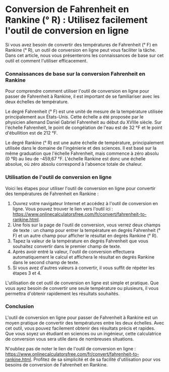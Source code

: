 Conversion de Fahrenheit en Rankine (° R) : Utilisez facilement l'outil de conversion en ligne
==============================================================================================

Si vous avez besoin de convertir des températures de Fahrenheit (° F) en Rankine (° R), un outil de conversion en ligne peut vous faciliter la tâche. Dans cet article, nous vous présenterons les connaissances de base sur cet outil et comment l'utiliser efficacement.

### Connaissances de base sur la conversion Fahrenheit en Rankine

Pour comprendre comment utiliser l'outil de conversion en ligne pour passer de Fahrenheit à Rankine, il est important de se familiariser avec les deux échelles de température.

Le degré Fahrenheit (° F) est une unité de mesure de la température utilisée principalement aux États-Unis. Cette échelle a été proposée par le physicien allemand Daniel Gabriel Fahrenheit au début du XVIIIe siècle. Sur l'échelle Fahrenheit, le point de congélation de l'eau est de 32 °F et le point d'ébullition est de 212 °F.

Le degré Rankine (° R) est une autre échelle de température, principalement utilisée dans le domaine de l'ingénierie et des sciences. Il est basé sur la même graduation que l'échelle Fahrenheit, mais commence à zéro absolu (0 °R) au lieu de -459,67 °F. L'échelle Rankine est donc une échelle absolue, où zéro absolu correspond à l'absence totale de chaleur.

### Utilisation de l'outil de conversion en ligne

Voici les étapes pour utiliser l'outil de conversion en ligne pour convertir des températures de Fahrenheit en Rankine :

1. Ouvrez votre navigateur Internet et accédez à l'outil de conversion en ligne. Vous pouvez trouver le lien vers l'outil ici : <https://www.onlinecalculatorsfree.com/fr/convert/fahrenheit-to-rankine.html>.
2. Une fois sur la page de l'outil de conversion, vous verrez deux champs de texte : un champ pour entrer la température en degrés Fahrenheit (° F) et un autre champ pour afficher le résultat en degrés Rankine (° R).
3. Tapez la valeur de la température en degrés Fahrenheit que vous souhaitez convertir dans le premier champ de texte.
4. Après avoir entré la valeur, l'outil de conversion effectuera automatiquement le calcul et affichera le résultat en degrés Rankine dans le second champ de texte.
5. Si vous avez d'autres valeurs à convertir, il vous suffit de répéter les étapes 3 et 4.

L'utilisation de cet outil de conversion en ligne est simple et pratique. Que vous ayez besoin de convertir une seule température ou plusieurs, il vous permettra d'obtenir rapidement les résultats souhaités.

### Conclusion

L'outil de conversion en ligne pour passer de Fahrenheit à Rankine est un moyen pratique de convertir des températures entre les deux échelles. Avec cet outil, vous pouvez facilement obtenir des résultats précis et rapides. Que vous soyez un étudiant en sciences ou un ingénieur, cette calculatrice de conversion vous sera utile dans de nombreuses situations.

N'oubliez pas de noter le lien de l'outil de conversion en ligne : <https://www.onlinecalculatorsfree.com/fr/convert/fahrenheit-to-rankine.html>. Profitez de sa simplicité et de sa facilité d'utilisation pour vos besoins de conversion de Fahrenheit en Rankine.